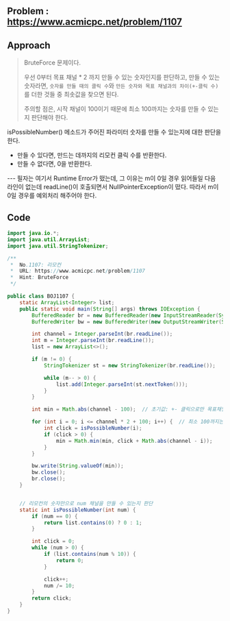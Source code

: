 ## Problem : https://www.acmicpc.net/problem/1107

## Approach

> BruteForce 문제이다.
>
> 우선 0부터 목표 채널 * 2 까지 만들 수 있는 숫자인지를 판단하고, 만들 수 있는 숫자라면,
> `숫자를 만들 때의 클릭 수`와 `만든 숫자와 목표 채널과의 차이(+-클릭 수)`를 더한 것들 중 최솟값을 찾으면 된다.
>
> 주의할 점은, 시작 채널이 100이기 때문에 최소 100까지는 숫자를 만들 수 있는지 판단해야 한다.

isPossibleNumber() 메소드가 주어진 파라미터 숫자를 만들 수 있는지에 대한 판단을 한다.

- 만들 수 있다면, 만드는 데까지의 리모컨 클릭 수를 반환한다.
- 만들 수 없다면, 0을 반환한다.

--- 필자는 여기서 Runtime Error가 떴는데, 그 이유는 m이 0일 경우 읽어들일 다음 라인이 없는데 readLine()이 호출되면서 NullPointerException이 떴다. 따라서 m이 0일 경우를 예외처리 해주어야 한다.

## Code

```java
import java.io.*;
import java.util.ArrayList;
import java.util.StringTokenizer;

/**
 *  No.1107: 리모컨
 *  URL: https://www.acmicpc.net/problem/1107
 *  Hint: BruteForce
 */

public class BOJ1107 {
    static ArrayList<Integer> list;
    public static void main(String[] args) throws IOException {
        BufferedReader br = new BufferedReader(new InputStreamReader(System.in));
        BufferedWriter bw = new BufferedWriter(new OutputStreamWriter(System.out));

        int channel = Integer.parseInt(br.readLine());
        int m = Integer.parseInt(br.readLine());
        list = new ArrayList<>();

        if (m != 0) {
            StringTokenizer st = new StringTokenizer(br.readLine());

            while (m-- > 0) {
                list.add(Integer.parseInt(st.nextToken()));
            }
        }

        int min = Math.abs(channel - 100);  // 초기값: +- 클릭으로만 목표채널을 만들 때의 클릭 수

        for (int i = 0; i <= channel * 2 + 100; i++) {  // 최소 100까지는 돌아야함
            int click = isPossibleNumber(i);
            if (click > 0) {
                min = Math.min(min, click + Math.abs(channel - i));
            }
        }

        bw.write(String.valueOf(min));
        bw.close();
        br.close();
    }


    // 리모컨의 숫자만으로 num 채널을 만들 수 있는지 판단
    static int isPossibleNumber(int num) {
        if (num == 0) {
            return list.contains(0) ? 0 : 1;
        }

        int click = 0;
        while (num > 0) {
            if (list.contains(num % 10)) {
                return 0;
            }

            click++;
            num /= 10;
        }
        return click;
    }
}

```

